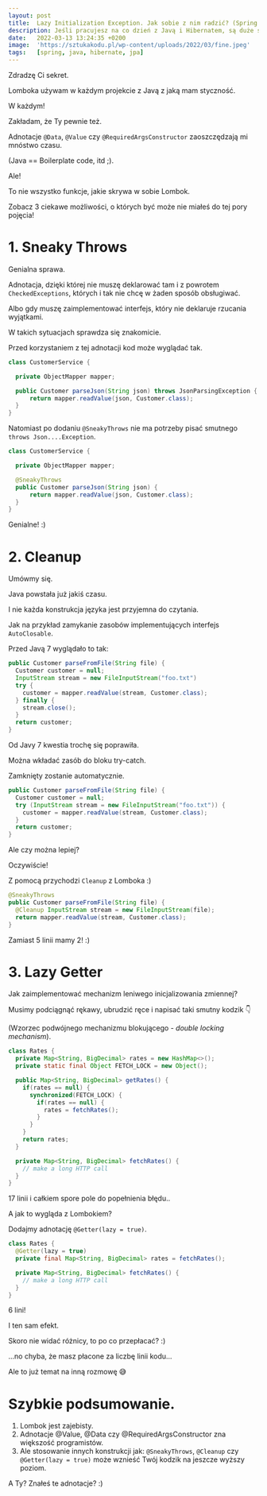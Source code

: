 ```yaml
---
layout: post
title:  Lazy Initialization Exception. Jak sobie z nim radzić? (Spring & Hibernate)
description: Jeśli pracujesz na co dzień z Javą i Hibernatem, są duże szanse, że Twój program zgłosił Ci wyjątek LazyInitializaitonException. Z czego on wynika i jak sobie z nim poradzić?
date:   2022-03-13 13:24:35 +0200
image:  'https://sztukakodu.pl/wp-content/uploads/2022/03/fine.jpeg'
tags:   [spring, java, hibernate, jpa]
---
```


Zdradzę Ci sekret.

Lomboka używam w każdym projekcie z Javą z jaką mam styczność.

W każdym!

Zakładam, że Ty pewnie też.

Adnotacje `@Data`, `@Value` czy `@RequiredArgsConstructor` zaoszczędzają mi mnóstwo czasu.

(Java == Boilerplate code, itd ;).

Ale!

To nie wszystko funkcje, jakie skrywa w sobie Lombok.

Zobacz 3 ciekawe możliwości, o których być może nie miałeś do tej pory pojęcia!

<!--more-->

# 1. Sneaky Throws

Genialna sprawa.

Adnotacja, dzięki której nie muszę deklarować tam i z powrotem `CheckedExceptions`, których i tak nie chcę w żaden sposób obsługiwać.

Albo gdy muszę zaimplementować interfejs, który nie deklaruje rzucania wyjątkami.

W takich sytuacjach sprawdza się znakomicie.

Przed korzystaniem z tej adnotacji kod może wyglądać tak.

```java
class CustomerService {

  private ObjectMapper mapper;

  public Customer parseJson(String json) throws JsonParsingException {
      return mapper.readValue(json, Customer.class);
  }
}
```

Natomiast po dodaniu `@SneakyThrows` nie ma potrzeby pisać smutnego `throws Json....Exception`.

```java
class CustomerService {

  private ObjectMapper mapper;

  @SneakyThrows
  public Customer parseJson(String json) {
      return mapper.readValue(json, Customer.class);
  }
}
```

Genialne! :)


# 2. Cleanup

Umówmy się.

Java powstała już jakiś czasu.

I nie każda konstrukcja języka jest przyjemna do czytania.

Jak na przykład zamykanie zasobów implementujących interfejs `AutoClosable`.

Przed Javą 7 wyglądało to tak:

```java
public Customer parseFromFile(String file) {
  Customer customer = null;
  InputStream stream = new FileInputStream("foo.txt")
  try {
    customer = mapper.readValue(stream, Customer.class);
  } finally {
    stream.close();
  }
  return customer;
}
```

Od Javy 7 kwestia trochę się poprawiła.

Można wkładać zasób do bloku try-catch.

Zamknięty zostanie automatycznie.

```java
public Customer parseFromFile(String file) {
  Customer customer = null;
  try (InputStream stream = new FileInputStream("foo.txt")) {
    customer = mapper.readValue(stream, Customer.class);
  }
  return customer;
}
```

Ale czy można lepiej?

Oczywiście!

Z pomocą przychodzi `Cleanup` z Lomboka :)

```java
@SneakyThrows
public Customer parseFromFile(String file) {
  @Cleanup InputStream stream = new FileInputStream(file);
  return mapper.readValue(stream, Customer.class);
}
```

Zamiast 5 linii mamy 2! :) 

# 3. Lazy Getter

Jak zaimplementować mechanizm leniwego inicjalizowania zmiennej?

Musimy podciągnąć rękawy, ubrudzić ręce i napisać taki smutny kodzik 👇

(Wzorzec podwójnego mechanizmu blokującego - *double locking mechanism*).

```java
class Rates {
  private Map<String, BigDecimal> rates = new HashMap<>();
  private static final Object FETCH_LOCK = new Object();

  public Map<String, BigDecimal> getRates() {
    if(rates == null) {
      synchronized(FETCH_LOCK) {
        if(rates == null) {
          rates = fetchRates();
        }
      }
    }
    return rates;
  }

  private Map<String, BigDecimal> fetchRates() {
    // make a long HTTP call
  }
}
```

17 linii i całkiem spore pole do popełnienia błędu..

A jak to wygląda z Lombokiem?

Dodajmy adnotację `@Getter(lazy = true)`.

```java
class Rates {
  @Getter(lazy = true)
  private final Map<String, BigDecimal> rates = fetchRates();

  private Map<String, BigDecimal> fetchRates() {
    // make a long HTTP call
  }
}
```

6 lini!

I ten sam efekt.

Skoro nie widać różnicy, to po co przepłacać? :)

...no chyba, że masz płacone za liczbę linii kodu...

Ale to już temat na inną rozmowę 😅

# Szybkie podsumowanie.

1. Lombok jest zajebisty.
2. Adnotacje @Value, @Data czy @RequiredArgsConstructor zna większość programistów.
3. Ale stosowanie innych konstrukcji jak: `@SneakyThrows`, `@Cleanup` czy `@Getter(lazy = true)` może wznieść Twój kodzik na jeszcze wyższy poziom.

A Ty? Znałeś te adnotacje? :)